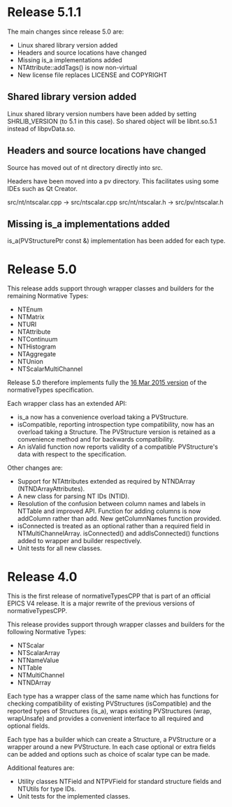 Release 5.1.1
=============

The main changes since release 5.0 are:

* Linux shared library version added
* Headers and source locations have changed
* Missing is_a implementations added
* NTAttribute::addTags() is now non-virtual
* New license file replaces LICENSE and COPYRIGHT

Shared library version added
----------------------------

Linux shared library version numbers have been added by setting SHRLIB_VERSION
(to 5.1 in this case). So shared object will be libnt.so.5.1 instead of
libpvData.so.

Headers and source locations have changed
-----------------------------------------

Source has moved out of nt directory directly into src.

Headers have been moved into a pv directory. This facilitates using some IDEs
such as Qt Creator.

src/nt/ntscalar.cpp -> src/ntscalar.cpp
src/nt/ntscalar.h   -> src/pv/ntscalar.h

Missing is_a implementations added
----------------------------------

is_a(PVStructurePtr const &) implementation has been added for each type.


Release 5.0
===========

This release adds support through wrapper classes and builders for the
remaining Normative Types:

* NTEnum
* NTMatrix
* NTURI
* NTAttribute
* NTContinuum
* NTHistogram
* NTAggregate
* NTUnion
* NTScalarMultiChannel

Release 5.0 therefore implements fully the
[16 Mar 2015 version](http://epics-pvdata.sourceforge.net/alpha/normativeTypes/normativeTypes_20150316.html)
 of the normativeTypes specification.

Each wrapper class has an extended API:

* is_a now has a convenience overload taking a PVStructure.
* isCompatible, reporting introspection type compatibility, now has an overload
  taking a Structure. The PVStructure version is retained as a convenience
  method and for backwards compatibility.
* An isValid function now reports validity of a compatible PVStructure's data
  with respect to the specification.

Other changes are:

* Support for NTAttributes extended as required by NTNDArray
  (NTNDArrayAttributes).
* A new class for parsing NT IDs (NTID).
* Resolution of the confusion between column names and labels in NTTable and
  improved API. Function for adding columns is now addColumn rather than add.
  New getColumnNames function provided.
* isConnected is treated as an optional rather than a required field in
  NTMultiChannelArray. isConnected() and addIsConnected() functions added to
  wrapper and builder respectively.
* Unit tests for all new classes.

Release 4.0
===========

This is the first release of normativeTypesCPP that is part of an official
EPICS V4 release.
It is a major rewrite of the previous versions of normativeTypesCPP.

This release provides support through wrapper classes and builders for the
following Normative Types:

* NTScalar
* NTScalarArray
* NTNameValue
* NTTable
* NTMultiChannel
* NTNDArray

Each type has a wrapper class of the same name which has functions for checking 
compatibility of existing PVStructures (isCompatible) and the reported types of 
Structures (is_a), wraps existing PVStructures (wrap, wrapUnsafe) and provides
a convenient interface to all required and optional fields.

Each type has a builder which can create a Structure, a PVStructure or a
wrapper around a new PVStructure. In each case optional or extra fields can be
added and options such as choice of scalar type can be made.


Additional features are:

* Utility classes NTField and NTPVField for standard structure fields and
  NTUtils for type IDs.
* Unit tests for the implemented classes.

